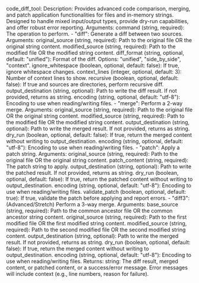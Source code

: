 code_diff_tool:
  Description: Provides advanced code comparison, merging, and patch application functionalities for files and in-memory strings. Designed to handle mixed input/output types, provide dry-run capabilities, and offer robust error reporting.
  Arguments:
    command (string, required): The operation to perform.
      - "diff": Generate a diff between two sources.
        Arguments:
          original_source (string, required): Path to the original file OR the original string content.
          modified_source (string, required): Path to the modified file OR the modified string content.
          diff_format (string, optional, default: "unified"): Format of the diff. Options: "unified", "side_by_side", "context".
          ignore_whitespace (boolean, optional, default: false): If true, ignore whitespace changes.
          context_lines (integer, optional, default: 3): Number of context lines to show.
          recursive (boolean, optional, default: false): If true and sources are directories, perform recursive diff.
          output_destination (string, optional): Path to write the diff result. If not provided, returns as string.
          encoding (string, optional, default: "utf-8"): Encoding to use when reading/writing files.
      - "merge": Perform a 2-way merge.
        Arguments:
          original_source (string, required): Path to the original file OR the original string content.
          modified_source (string, required): Path to the modified file OR the modified string content.
          output_destination (string, optional): Path to write the merged result. If not provided, returns as string.
          dry_run (boolean, optional, default: false): If true, return the merged content without writing to output_destination.
          encoding (string, optional, default: "utf-8"): Encoding to use when reading/writing files.
      - "patch": Apply a patch string.
        Arguments:
          original_source (string, required): Path to the original file OR the original string content.
          patch_content (string, required): The patch string to apply.
          output_destination (string, optional): Path to write the patched result. If not provided, returns as string.
          dry_run (boolean, optional, default: false): If true, return the patched content without writing to output_destination.
          encoding (string, optional, default: "utf-8"): Encoding to use when reading/writing files.
          validate_patch (boolean, optional, default: true): If true, validate the patch before applying and report errors.
      - "diff3": (Advanced/Stretch) Perform a 3-way merge.
        Arguments:
          base_source (string, required): Path to the common ancestor file OR the common ancestor string content.
          original_source (string, required): Path to the first modified file OR the first modified string content.
          modified_source (string, required): Path to the second modified file OR the second modified string content.
          output_destination (string, optional): Path to write the merged result. If not provided, returns as string.
          dry_run (boolean, optional, default: false): If true, return the merged content without writing to output_destination.
          encoding (string, optional, default: "utf-8"): Encoding to use when reading/writing files.
  Returns:
    string: The diff result, merged content, or patched content, or a success/error message. Error messages will include context (e.g., line numbers, reason for failure).
